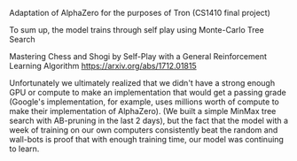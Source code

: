 Adaptation of AlphaZero for the purposes of Tron (CS1410 final project)

To sum up, the model trains through self play using Monte-Carlo Tree Search

Mastering Chess and Shogi by Self-Play with a General Reinforcement Learning Algorithm
https://arxiv.org/abs/1712.01815

Unfortunately we ultimately realized that we didn't have a strong enough GPU or compute to make an implementation that would get a passing grade (Google's implementation, for example, uses millions
worth of compute to make their implementation of AlphaZero).
(We built a simple MinMax tree search with AB-pruning in the last 2 days), but the fact that the model with a week of training on our own computers consistently beat the random and wall-bots is proof
that with enough training time, our model was continuing to learn.

